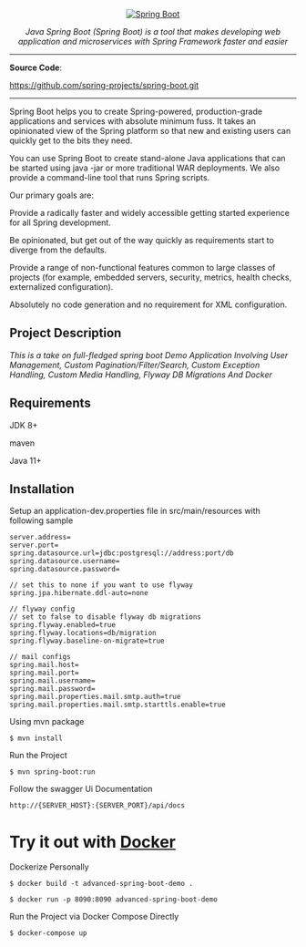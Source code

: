 <p align="center">
  <a href="https://spring.io/projects/spring-boot"><img src="https://www.devopsschool.com/blog/wp-content/uploads/2022/02/spring-boot-logo.png" alt="Spring Boot"></a>
</p>

<p align="center">
    <em>Java Spring Boot (Spring Boot) is a tool that makes developing web application and microservices with Spring Framework faster and easier</em>
</p>

---

**Source Code**:

https://github.com/spring-projects/spring-boot.git

---

Spring Boot helps you to create Spring-powered, production-grade applications and services with absolute minimum fuss. It takes an opinionated view of the Spring platform so that new and existing users can quickly get to the bits they need.

You can use Spring Boot to create stand-alone Java applications that can be started using java -jar or more traditional WAR deployments. We also provide a command-line tool that runs Spring scripts.

Our primary goals are:

Provide a radically faster and widely accessible getting started experience for all Spring development.

Be opinionated, but get out of the way quickly as requirements start to diverge from the defaults.

Provide a range of non-functional features common to large classes of projects (for example, embedded servers, security, metrics, health checks, externalized configuration).

Absolutely no code generation and no requirement for XML configuration.

## Project Description

_This is a take on full-fledged spring boot 
Demo Application Involving User Management,
Custom Pagination/Filter/Search,
Custom Exception Handling, Custom Media Handling,
Flyway DB Migrations And Docker_

## Requirements

JDK 8+

maven

Java 11+

## Installation

<div class="termy">

Setup an application-dev.properties file in src/main/resources with following sample
```console
server.address=
server.port=
spring.datasource.url=jdbc:postgresql://address:port/db
spring.datasource.username=
spring.datasource.password=

// set this to none if you want to use flyway
spring.jpa.hibernate.ddl-auto=none

// flyway config
// set to false to disable flyway db migrations
spring.flyway.enabled=true
spring.flyway.locations=db/migration
spring.flyway.baseline-on-migrate=true

// mail configs
spring.mail.host=
spring.mail.port=
spring.mail.username=
spring.mail.password=
spring.mail.properties.mail.smtp.auth=true
spring.mail.properties.mail.smtp.starttls.enable=true

```
</div>

<div class="termy">

Using mvn package

```console
$ mvn install
```
</div>

<div class="termy">

Run the Project
```console
$ mvn spring-boot:run 
```
</div>

<div class="termy">

Follow the swagger Ui Documentation
```console
http://{SERVER_HOST}:{SERVER_PORT}/api/docs
```
</div>

# Try it out with [Docker](https://www.docker.com/)

<div class="termy">

Dockerize Personally

```console
$ docker build -t advanced-spring-boot-demo .

$ docker run -p 8090:8090 advanced-spring-boot-demo
```

</div>

<div class="termy">

Run the Project via Docker Compose Directly

```console
$ docker-compose up 
```

</div>
